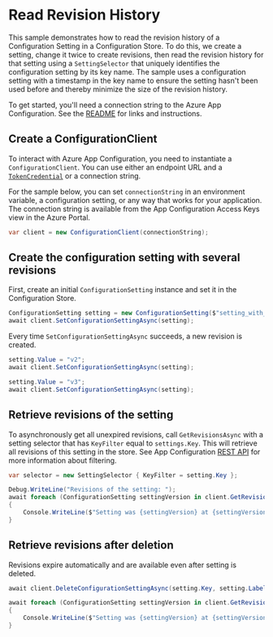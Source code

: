 # Read Revision History

This sample demonstrates how to read the revision history of a Configuration Setting in a Configuration Store. To do this, we create a setting, change it twice to create revisions, then read the revision history for that setting using a `SettingSelector` that uniquely identifies the configuration setting by its key name. The sample uses a configuration setting with a timestamp in the key name to ensure the setting hasn't been used before and thereby minimize the size of the revision history.
 
To get started, you'll need a connection string to the Azure App Configuration. See the [README](https://github.com/Azure/azure-sdk-for-net/blob/master/sdk/appconfiguration/Azure.Data.AppConfiguration/README.md) for links and instructions.

## Create a ConfigurationClient

To interact with Azure App Configuration, you need to instantiate a `ConfigurationClient`. You can use either an endpoint URL and a [`TokenCredential`](https://github.com/Azure/azure-sdk-for-net/blob/master/sdk/identity/Azure.Identity/README.md#credentials) or a connection string.
 
For the sample below, you can set `connectionString` in an environment variable, a configuration setting, or any way that works for your application. The connection string is available from the App Configuration Access Keys view in the Azure Portal.

```C# Snippet:AzConfigSample4_CreateConfigurationClient
var client = new ConfigurationClient(connectionString);
```

## Create the configuration setting with several revisions

First, create an initial `ConfigurationSetting` instance and set it in the Configuration Store.

```C# Snippet:AzConfigSample4_SetConfigurationSetting
ConfigurationSetting setting = new ConfigurationSetting($"setting_with_revisions-{DateTime.Now:s}", "v1");
await client.SetConfigurationSettingAsync(setting);
```

Every time `SetConfigurationSettingAsync` succeeds, a new revision is created.

```C# Snippet:AzConfigSample4_AddRevisions
setting.Value = "v2";
await client.SetConfigurationSettingAsync(setting);

setting.Value = "v3";
await client.SetConfigurationSettingAsync(setting);
``` 

## Retrieve revisions of the setting

To asynchronously get all unexpired revisions, call `GetRevisionsAsync` with a setting selector that has `KeyFilter` equal to `settings.Key`.  This will retrieve all revisions of this setting in the store. See App Configuration [REST API](https://docs.microsoft.com/azure/azure-app-configuration/rest-api-revisions#filtering) for more information about filtering.

```C# Snippet:AzConfigSample4_GetRevisions
var selector = new SettingSelector { KeyFilter = setting.Key };

Debug.WriteLine("Revisions of the setting: ");
await foreach (ConfigurationSetting settingVersion in client.GetRevisionsAsync(selector))
{
    Console.WriteLine($"Setting was {settingVersion} at {settingVersion.LastModified}.");
}
```

## Retrieve revisions after deletion

Revisions expire automatically and are available even after setting is deleted.

```C# Snippet:AzConfigSample4_GetRevisionsAfterDeletion
await client.DeleteConfigurationSettingAsync(setting.Key, setting.Label);

await foreach (ConfigurationSetting settingVersion in client.GetRevisionsAsync(selector))
{
    Console.WriteLine($"Setting was {settingVersion} at {settingVersion.LastModified}.");
}
```
